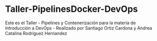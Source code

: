 # Taller-PipelinesDocker-DevOps
Este es el Taller - Pipelines y Contenerización para la matería de Introducción a DevOps - Realizado por Santiago Ortiz Cardona y Andrea Catalina Rodriguez Hernandez
